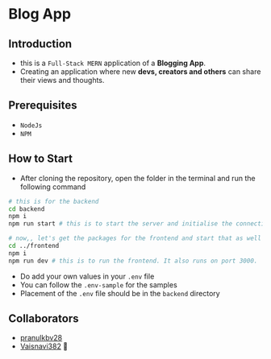 # Blog App

## Introduction

- this is a `Full-Stack MERN` application of a **Blogging App**.
- Creating an application where new **devs, creators and others** can share their views and thoughts.

## Prerequisites

- `NodeJs`
- `NPM`

## How to Start

- After cloning the repository, open the folder in the terminal and run the following command

```bash
# this is for the backend
cd backend
npm i
npm run start # this is to start the server and initialise the connection to the db. The server is running on port 3000

# now,, let's get the packages for the frontend and start that as well
cd ../frontend
npm i
npm run dev # this is to run the frontend. It also runs on port 3000.
```

- Do add your own values in your `.env` file
- You can follow the `.env-sample` for the samples
- Placement of the `.env` file should be in the `backend` directory

## Collaborators

- [pranulkbv28](https://github.com/pranulkbv28)
- [Vaisnavi382](https://github.com/Vaisnavi382) 💖
